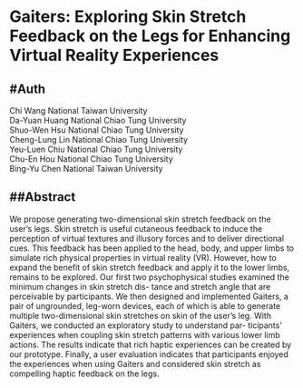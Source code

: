 # Gaiters: Exploring Skin Stretch Feedback on the Legs for Enhancing Virtual Reality Experiences

#Auth
---
Chi Wang  National Taiwan University <br />
Da-Yuan Huang National Chiao Tung University <br />
Shuo-Wen Hsu  National Chiao Tung University <br />
Cheng-Lung Lin  National Chiao Tung University <br />
Yeu-Luen Chiu   National Chiao Tung University <br />
Chu-En Hou  National Chiao Tung University <br />
Bing-Yu Chen  National Taiwan University <br />


##**Abstract**
---
We propose generating two-dimensional skin stretch feedback on the user’s legs. Skin stretch is useful cutaneous feedback to induce the perception of virtual textures and illusory forces and to deliver directional cues. This feedback has been applied to the head, body, and upper limbs to simulate rich physical properties in virtual reality (VR). However, how to expand the benefit of skin stretch feedback and apply it to the lower limbs, remains to be explored. Our first two psychophysical studies examined the minimum changes in skin stretch dis- tance and stretch angle that are perceivable by participants. We then designed and implemented Gaiters, a pair of ungrounded, leg-worn devices, each of which is able to generate multiple two-dimensional skin stretches on skin of the user’s leg. With Gaiters, we conducted an exploratory study to understand par- ticipants’ experiences when coupling skin stretch patterns with various lower limb actions. The results indicate that rich haptic experiences can be created by our prototype. Finally, a user evaluation indicates that participants enjoyed the experiences when using Gaiters and considered skin stretch as compelling haptic feedback on the legs.
